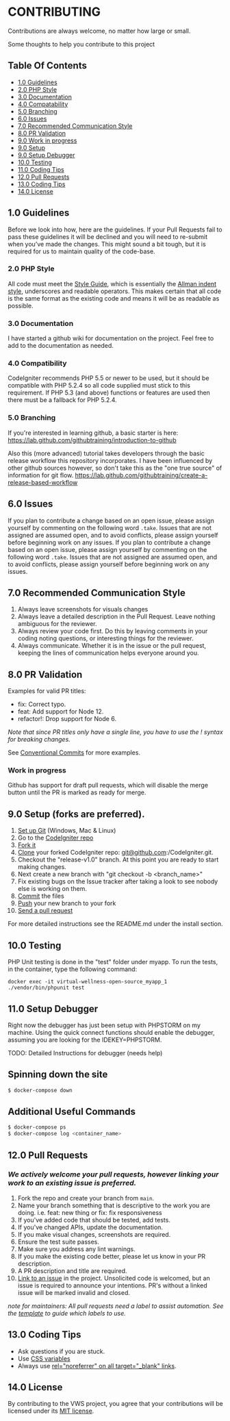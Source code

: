 # CONTRIBUTING

Contributions are always welcome, no matter how large or small. 

Some thoughts to help you contribute to this project

## Table Of Contents

- [1.0 Guidelines](#guidelines)
- [2.0 PHP Style](#background)
- [3.0 Documentation](#install)
- [4.0 Compatability](#usage)
- [5.0 Branching](#api)
- [6.0 Issues](#maintainers)
- [7.0 Recommended Communication Style](#contributing)
- [8.0 PR Validation](#license)
- [9.0 Work in progress](#WIP)
- [9.0 Setup](#Setup)
- [9.0 Setup Debugger](#Debugger)
- [10.0 Testing](#Testing)
- [11.0 Coding Tips](#CodingTips)
- [12.0 Pull Requests](#PullRequests)
- [13.0 Coding Tips](#CodingTips)
- [14.0 License](#License)

## 1.0 Guidelines

Before we look into how, here are the guidelines. If your Pull Requests fail
to pass these guidelines it will be declined and you will need to re-submit
when you’ve made the changes. This might sound a bit tough, but it is required
for us to maintain quality of the code-base.

### 2.0 PHP Style

All code must meet the [Style Guide](https://codeigniter.com/userguide3/general/styleguide.html), which is
essentially the [Allman indent style](https://en.wikipedia.org/wiki/Indent_style#Allman_style), underscores and readable operators. This makes certain that all code is the same format as the existing code and means it will be as readable as possible.

### 3.0 Documentation

I have started a github wiki for documentation on the project. Feel free to add to the documentation as needed.

### 4.0 Compatibility

CodeIgniter recommends PHP 5.5 or newer to be used, but it should be
compatible with PHP 5.2.4 so all code supplied must stick to this
requirement. If PHP 5.3 (and above) functions or features are used then
there must be a fallback for PHP 5.2.4.

### 5.0 Branching

If you're interested in learning github, a basic starter is here: 
https://lab.github.com/githubtraining/introduction-to-github

Also this (more advanced) tutorial takes developers through the basic release workflow this repository incorporates. I have been influenced by other github sources however, so don't take this as the "one true source" of information for git flow.
https://lab.github.com/githubtraining/create-a-release-based-workflow

## 6.0 Issues


If you plan to contribute a change based on an open issue, please assign yourself by commenting on the following word `.take`. Issues that are not assigned are assumed open, and to avoid conflicts, please assign yourself before beginning work on any issues.	If you plan to contribute a change based on an open issue, please assign yourself by commenting on the following word `.take`. Issues that are not assigned are assumed open, and to avoid conflicts, please assign yourself before beginning work on any issues.

## 7.0 Recommended Communication Style

1. Always leave screenshots for visuals changes
1. Always leave a detailed description in the Pull Request. Leave nothing ambiguous for the reviewer.
1. Always review your code first. Do this by leaving comments in your coding noting questions, or interesting things for the reviewer.
1. Always communicate. Whether it is in the issue or the pull request, keeping the lines of communication helps everyone around you.
## 8.0 PR Validation
Examples for valid PR titles:

- fix: Correct typo.
- feat: Add support for Node 12.
- refactor!: Drop support for Node 6.

_Note that since PR titles only have a single line, you have to use the ! syntax for breaking changes._

See [Conventional Commits](https://www.conventionalcommits.org/en/v1.0.0/) for more examples.

### Work in progress
Github has support for draft pull requests, which will disable the merge button until the PR is marked as ready for merge.

## 9.0 Setup (forks are preferred).

1. [Set up Git](https://help.github.com/en/articles/set-up-git) (Windows, Mac & Linux)
1. Go to the [CodeIgniter repo](https://github.com/bcit-ci/CodeIgniter)
1. [Fork it](https://help.github.com/en/articles/fork-a-repo)
1. [Clone](https://help.github.com/en/articles/fetching-a-remote#clone) your forked CodeIgniter repo: git@github.com:<your-name>/CodeIgniter.git.
1. Checkout the "release-v1.0" branch. At this point you are ready to start making changes.
1. Next create a new branch with "git checkout -b <branch_name>"
1. Fix existing bugs on the Issue tracker after taking a look to see nobody else is working on them.
1. [Commit](https://help.github.com/en/articles/adding-a-file-to-a-repository-using-the-command-line) the files
1. [Push](https://help.github.com/en/articles/pushing-to-a-remote) your new branch to your fork
1. [Send a pull request](https://help.github.com/en/articles/creating-a-pull-request)


For more detailed instructions see the README.md under the install section.

## 10.0 Testing

PHP Unit testing is done in the "test" folder under myapp. To run the tests, in the container, type the following command:

```
docker exec -it virtual-wellness-open-source_myapp_1 ./vendor/bin/phpunit test
```

## 11.0 Setup Debugger

Right now the debugger has just been setup with PHPSTORM on my machine. Using the quick connect functions
should enable the debugger, assuming you are looking for the IDEKEY=PHPSTORM.

TODO: Detailed Instructions for debugger (needs help)

## Spinning down the site

```sh
$ docker-compose down
```

## Additional Useful Commands

```sh
$ docker-compose ps
$ docker-compose log <container_name>
```

## 12.0 Pull Requests

### _We actively welcome your pull requests, however linking your work to an existing issue is preferred._

1. Fork the repo and create your branch from `main`.
1. Name your branch something that is descriptive to the work you are doing. i.e. feat: new thing or fix: fix responsiveness
1. If you've added code that should be tested, add tests.
1. If you've changed APIs, update the documentation.
1. If you make visual changes, screenshots are required.
1. Ensure the test suite passes.
1. Make sure you address any lint warnings.
1. If you make the existing code better, please let us know in your PR description.
1. A PR description and title are required. 
1. [Link to an issue](https://help.github.com/en/github/writing-on-github/autolinked-references-and-urls) in the project. Unsolicited code is welcomed, but an issue is required to announce your intentions. PR's without a linked issue will be marked invalid and closed.

*note for maintainers: All pull requests need a label to assist automation. See the [template](https://github.com/open-sauced/open-sauced/blob/HEAD/.github/release-drafter.yml) to guide which labels to use.*

## 13.0 Coding Tips
- Ask questions if you are stuck. 
- Use [CSS variables](https://github.com/open-sauced/open-sauced/blob/HEAD/src/styles/variables.js)
- Always use [rel="noreferrer" on all target="_blank" links](https://web.dev/external-anchors-use-rel-noopener/). 

## 14.0 License

By contributing to the VWS project, you agree that your contributions will be licensed
under its [MIT license](LICENSE).
